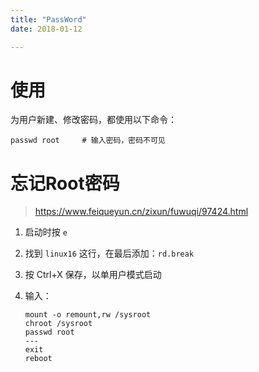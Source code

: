 ```yaml
---
title: "PassWord"
date: 2018-01-12

---
```


# 使用

为用户新建、修改密码，都使用以下命令：

```shell
passwd root		# 输入密码，密码不可见
```



# 忘记Root密码

> https://www.feiqueyun.cn/zixun/fuwuqi/97424.html

1. 启动时按 `e`

2. 找到 `linux16` 这行，在最后添加：`rd.break`

3. 按 Ctrl+X 保存，以单用户模式启动

4. 输入：
	```shell
	mount -o remount,rw /sysroot
	chroot /sysroot
	passwd root
	---
	exit 
	reboot
	```
